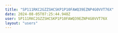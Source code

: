 ```yaml
---
title: "SP111RKC2GZZSHCSKP1P10FAWQ39EZNP4G0VVT76X"
date: 2024-08-05T07:25:44.948Z
user: SP111RKC2GZZSHCSKP1P10FAWQ39EZNP4G0VVT76X
layout: "users"
---
```

    